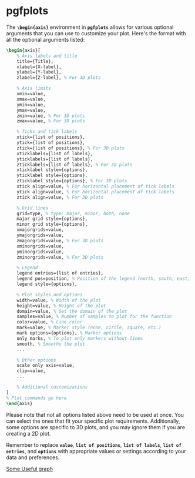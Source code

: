 # pgfplots

The **`\begin{axis}`** environment in **`pgfplots`** allows for various optional arguments that you can use to customize your plot. Here's the format with all the optional arguments listed:

```latex
\begin{axis}[
    % Axis labels and title
    title={Title},
    xlabel={X-label},
    ylabel={Y-label},
    zlabel={Z-label}, % For 3D plots

    % Axis limits
    xmin=value,
    xmax=value,
    ymin=value,
    ymax=value,
    zmin=value, % For 3D plots
    zmax=value, % For 3D plots

    % Ticks and tick labels
    xtick={list of positions},
    ytick={list of positions},
    ztick={list of positions}, % For 3D plots
    xticklabels={list of labels},
    yticklabels={list of labels},
    zticklabels={list of labels}, % For 3D plots
    xticklabel style={options},
    yticklabel style={options},
    zticklabel style={options}, % For 3D plots
    xtick align=value, % For horizontal placement of tick labels
    ytick align=value, % For horizontal placement of tick labels
    ztick align=value, % For 3D plots

    % Grid lines
    grid=type, % type: major, minor, both, none
    major grid style={options},
    minor grid style={options},
    xmajorgrids=value,
    ymajorgrids=value,
    zmajorgrids=value, % For 3D plots
    xminorgrids=value,
    yminorgrids=value,
    zminorgrids=value, % For 3D plots

    % Legend
    legend entries={list of entries},
    legend pos=position, % Position of the legend (north, south, east, west, etc.)
    legend style={options},

    % Plot styles and options
    width=value, % Width of the plot
    height=value, % Height of the plot
    domain=value, % Set the domain of the plot
    samples=value, % Number of samples to plot for the function
    color=value, % Line color
    mark=value, % Marker style (none, circle, square, etc.)
    mark options={options}, % Marker options
    only marks, % To plot only markers without lines
    smooth, % Smooths the plot
    ...

    % Other options
    scale only axis=value,
    clip=value,
    ...

    % Additional customizations
]
% Plot commands go here
\end{axis}
```

Please note that not all options listed above need to be used at once. You can select the ones that fit your specific plot requirements. Additionally, some options are specific to 3D plots, and you may ignore them if you are creating a 2D plot.

Remember to replace **`value`**, **`list of positions`**, **`list of labels`**, **`list of entries`**, and **`options`** with appropriate values or settings according to your data and preferences.

[Some Useful graph](<pgfplots/Some Useful graph .md>)